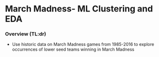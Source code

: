 

# March Madness- ML Clustering and EDA


### Overview (TL:dr)
* Use historic data on March Madness games from 1985-2016 to explore occurrences of lower seed teams winning in March Madness

